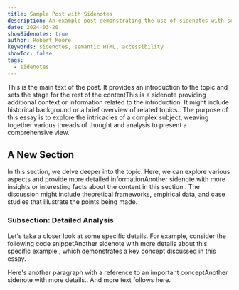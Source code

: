 ```yaml
---
title: Sample Post with Sidenotes
description: An example post demonstrating the use of sidenotes with semantic HTML
date: 2024-03-20
showSidenotes: true
author: Robert Moore
keywords: sidenotes, semantic HTML, accessibility
showToc: false
tags:
  - sidenotes
---
```


This is the main text of the post. It provides an introduction to the topic and sets the stage for the rest of the content<SidenoteRef number="1">This is a sidenote providing additional context or information related to the introduction. It might include historical background or a brief overview of related topics.</SidenoteRef>. The purpose of this essay is to explore the intricacies of a complex subject, weaving together various threads of thought and analysis to present a comprehensive view.

## A New Section

In this section, we delve deeper into the topic. Here, we can explore various aspects and provide more detailed information<SidenoteRef number="2">Another sidenote with more insights or interesting facts about the content in this section.</SidenoteRef>. The discussion might include theoretical frameworks, empirical data, and case studies that illustrate the points being made.

### Subsection: Detailed Analysis

Let's take a closer look at some specific details. For example, consider the following code snippet<SidenoteRef number="3">Another sidenote with more details about this specific example.</SidenoteRef>, which demonstrates a key concept discussed in this essay.

Here's another paragraph with a reference to an important concept<SidenoteRef number="4">Another sidenote with more details.</SidenoteRef>. And more text follows here.
